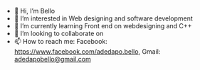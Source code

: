 - 👋 Hi, I’m Bello 
- 👀 I’m interested in Web designing and software development
- 🌱 I’m currently learning Front end on webdesigning and C++
- 💞️ I’m looking to collaborate on 
- 📫 How to reach me: 
  Facebook: https://www.facebook.com/adedapo.bello, Gmail: adedapobello@gmail.com

<!---
Bam11/Bam11 is a ✨ special ✨ repository because its `README.md` (this file) appears on your GitHub profile.
You can click the Preview link to take a look at your changes.
--->
